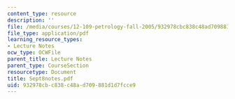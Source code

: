 ```yaml
---
content_type: resource
description: ''
file: /media/courses/12-109-petrology-fall-2005/932978cbc838c48ad709881d1d7fcce9_Sept8notes.pdf
file_type: application/pdf
learning_resource_types:
- Lecture Notes
ocw_type: OCWFile
parent_title: Lecture Notes
parent_type: CourseSection
resourcetype: Document
title: Sept8notes.pdf
uid: 932978cb-c838-c48a-d709-881d1d7fcce9
---
```

